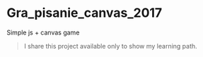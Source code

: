# Gra_pisanie_canvas_2017
Simple js + canvas game

>I share this project available only to show my learning path.

